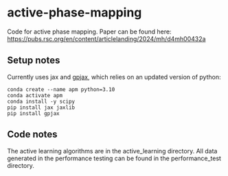 # active-phase-mapping

Code for active phase mapping. Paper can be found here: https://pubs.rsc.org/en/content/articlelanding/2024/mh/d4mh00432a 

## Setup notes

Currently uses jax and
[gpjax](https://gpjax.readthedocs.io/en/latest/installation.html), which relies
on an updated version of python:

```
conda create --name apm python=3.10
conda activate apm
conda install -y scipy
pip install jax jaxlib
pip install gpjax
```

## Code notes

The active learning algorithms are in the active_learning directory.
All data generated in the performance testing can be found in the performance_test directory. 
